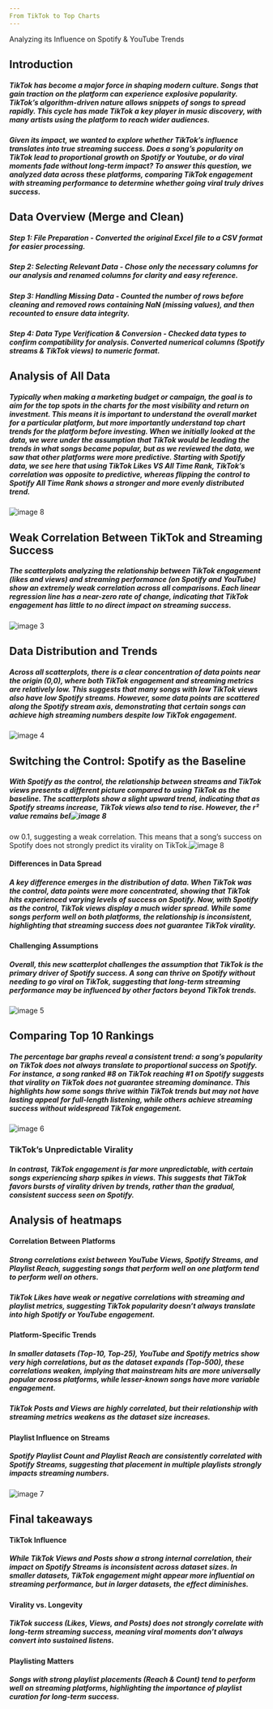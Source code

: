 ```yaml
---
From TikTok to Top Charts
---
```

Analyzing its Influence on Spotify & YouTube Trends

## Introduction
##### TikTok has become a major force in shaping modern culture. Songs that gain traction on the platform can experience explosive popularity. TikTok’s algorithm-driven nature allows snippets of songs to spread rapidly. This cycle has made TikTok a key player in music discovery, with many artists using the platform to reach wider audiences. 
##### Given its impact, we wanted to explore whether TikTok’s influence translates into true streaming success. Does a song’s popularity on TikTok lead to proportional growth on Spotify or Youtube, or do viral moments fade without long-term impact? To answer this question, we analyzed data across these platforms, comparing TikTok engagement with streaming performance to determine whether going viral truly drives success.
## Data Overview (Merge and Clean)
##### Step 1: File Preparation - Converted the original Excel file to a CSV format for easier processing.
##### Step 2: Selecting Relevant Data - Chose only the necessary columns for our analysis and renamed columns for clarity and easy reference.
##### Step 3: Handling Missing Data - Counted the number of rows before cleaning and removed rows containing NaN (missing values), and then recounted to ensure data integrity.
##### Step 4: Data Type Verification & Conversion - Checked data types to confirm compatibility for analysis. Converted numerical columns (Spotify streams & TikTok views) to numeric format.
## Analysis of All Data
##### Typically when making a marketing budget or campaign, the goal is to aim for the top spots in the charts for the most visibility and return on investment. This means it is important to understand the overall market for a particular platform, but more importantly understand top chart trends for the platform before investing. When we initially looked at the data, we were under the assumption that TikTok would be leading the trends in what songs became popular, but as we reviewed the data, we saw that other platforms were more predictive. Starting with Spotify data, we see here that using TikTok Likes VS All Time Rank, TikTok’s correlation was opposite to predictive, whereas flipping the control to Spotify All Time Rank shows a stronger and more evenly distributed trend. 
![image 8](https://github.com/user-attachments/assets/26a90ff2-520e-4c9b-9096-e37095890459)
## Weak Correlation Between TikTok and Streaming Success
##### The scatterplots analyzing the relationship between TikTok engagement (likes and views) and streaming performance (on Spotify and YouTube) show an extremely weak correlation across all comparisons. Each linear regression line has a near-zero rate of change, indicating that TikTok engagement has little to no direct impact on streaming success.
![image 3](https://github.com/user-attachments/assets/67da8da0-a606-4f25-975d-c3c38d8f1ac7)
## Data Distribution and Trends
##### Across all scatterplots, there is a clear concentration of data points near the origin (0,0), where both TikTok engagement and streaming metrics are relatively low. This suggests that many songs with low TikTok views also have low Spotify streams. However, some data points are scattered along the Spotify stream axis, demonstrating that certain songs can achieve high streaming numbers despite low TikTok engagement.
![image 4](https://github.com/user-attachments/assets/0583d735-9466-4139-93e9-8f4a961b6516)
## Switching the Control: Spotify as the Baseline
##### With Spotify as the control, the relationship between streams and TikTok views presents a different picture compared to using TikTok as the baseline. The scatterplots show a slight upward trend, indicating that as Spotify streams increase, TikTok views also tend to rise. However, the r² value remains bel![image 8](https://github.com/user-attachments/assets/dd1157e6-3a20-4c0b-a752-84c498b74ff6)
ow 0.1, suggesting a weak correlation. This means that a song’s success on Spotify does not strongly predict its virality on TikTok.![image 8](https://github.com/user-attachments/assets/ff4b0026-75e6-4ba2-af91-c56edfa675ec)

#### Differences in Data Spread
##### A key difference emerges in the distribution of data. When TikTok was the control, data points were more concentrated, showing that TikTok hits experienced varying levels of success on Spotify. Now, with Spotify as the control, TikTok views display a much wider spread. While some songs perform well on both platforms, the relationship is inconsistent, highlighting that streaming success does not guarantee TikTok virality.
#### Challenging Assumptions
##### Overall, this new scatterplot challenges the assumption that TikTok is the primary driver of Spotify success. A song can thrive on Spotify without needing to go viral on TikTok, suggesting that long-term streaming performance may be influenced by other factors beyond TikTok trends.
![image 5](https://github.com/user-attachments/assets/009d597d-cc5a-4121-84d3-6ff08fa2446a)
## Comparing Top 10 Rankings
##### The percentage bar graphs reveal a consistent trend: a song’s popularity on TikTok does not always translate to proportional success on Spotify. For instance, a song ranked #8 on TikTok reaching #1 on Spotify suggests that virality on TikTok does not guarantee streaming dominance. This highlights how some songs thrive within TikTok trends but may not have lasting appeal for full-length listening, while others achieve streaming success without widespread TikTok engagement.
![image 6](https://github.com/user-attachments/assets/6fa54bad-d49b-40d2-88cc-26bc3405db1b)
### TikTok’s Unpredictable Virality
##### In contrast, TikTok engagement is far more unpredictable, with certain songs experiencing sharp spikes in views. This suggests that TikTok favors bursts of virality driven by trends, rather than the gradual, consistent success seen on Spotify.
## Analysis of heatmaps
#### Correlation Between Platforms
##### Strong correlations exist between *YouTube Views*, *Spotify Streams*, and *Playlist Reach*, suggesting songs that perform well on one platform tend to perform well on others.
##### TikTok Likes have *weak* or *negative correlations* with streaming and playlist metrics, **suggesting TikTok popularity doesn’t always translate into high Spotify or YouTube engagement**.
#### Platform-Specific Trends
##### In smaller datasets (Top-10, Top-25), *YouTube* and *Spotify* metrics show very high correlations, but as the dataset expands (Top-500), these correlations weaken, implying that mainstream hits are more universally popular across platforms, while lesser-known songs have more variable engagement.
##### TikTok Posts and Views are highly correlated, but their relationship with streaming metrics weakens as the dataset size increases.
#### Playlist Influence on Streams
##### Spotify Playlist Count and Playlist Reach are consistently correlated with Spotify Streams, suggesting that placement in multiple playlists strongly impacts streaming numbers.
![image 7](https://github.com/user-attachments/assets/1df9b436-480c-433f-8868-550cc51b010c)
## Final takeaways
#### TikTok Influence
##### While TikTok Views and Posts show a strong internal correlation, their impact on Spotify Streams is inconsistent across dataset sizes. In smaller datasets, TikTok engagement might appear more influential on streaming performance, but in larger datasets, the effect diminishes.
#### Virality vs. Longevity
##### TikTok success (Likes, Views, and Posts) does not strongly correlate with long-term streaming success, meaning viral moments don’t always convert into sustained listens.
#### Playlisting Matters 
##### Songs with strong playlist placements (Reach & Count) tend to perform well on streaming platforms, highlighting the importance of playlist curation for long-term success.
